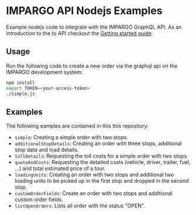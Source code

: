 # IMPARGO API Nodejs Examples
Example nodejs code to integrate with the IMPARGO GraphQL API. 
As an introduction to the to API checkout the [Getting started guide](https://docs.google.com/document/d/1dl1iU7tzlj_vM0wvcWuWADaBNVYSvwHOlQGwP0-u1fE/edit?usp=sharing).

## Usage

Run the following code to create a new order via the graphql api on the IMPARGO development system:
```sh
npm install
export TOKEN=<your-access-token>
./simple.js
```

## Examples
The following eamples are contained in this this repository:
- `simple`: Creating a simple order with two stops.
- `additionalStopDetails`: Creating an order with three stops, additional stop data and load details.
- `tollDetails`: Requesting the toll costs for a simple order with two stops.
- `quoteAndCosts`:  Requesting the detailed costs (vehicle, driver, trailer, fuel, ...) and total estimated price of a tour.
- `loadingUnits`: Creating an order with two stops and additional two loading units to be picked up in the first stop and dropped in the second stop.
- `customOrderFields`: Create an order with two stops and additional custom order fields.
- `listOpenOrders`: Lists all order with the status "OPEN".
